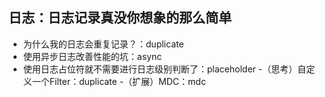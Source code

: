 ## 日志：日志记录真没你想象的那么简单

- 为什么我的日志会重复记录？：duplicate
- 使用异步日志改善性能的坑：async
- 使用日志占位符就不需要进行日志级别判断了：placeholder
  -（思考）自定义一个Filter：duplicate
  -（扩展）MDC：mdc
